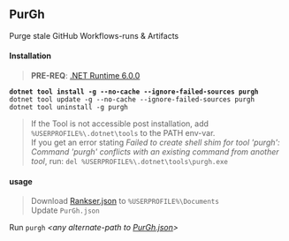 ## PurGh
Purge stale GitHub Workflows-runs &amp; Artifacts

#### Installation
> **PRE-REQ**: [.NET Runtime 6.0.0](https://dotnet.microsoft.com/download/dotnet/6.0)   

**`dotnet tool install -g --no-cache --ignore-failed-sources purgh`**   
`dotnet tool update -g --no-cache --ignore-failed-sources purgh`    
`dotnet tool uninstall -g purgh`   

> If the Tool is not accessible post installation, add `%USERPROFILE%\.dotnet\tools` to the PATH env-var.   
> If you get an error stating *Failed to create shell shim for tool 'purgh': Command 'purgh' conflicts with an existing command from another tool*, run: `del %USERPROFILE%\.dotnet\tools\purgh.exe`

#### usage
> Download [Rankser.json](Rankser.json) to `%USERPROFILE%\Documents`   
> Update `PurGh.json`

Run `purgh` _<any alternate-path to [PurGh.json](PurGh.json)>_